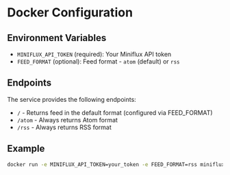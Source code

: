 # Docker Configuration

## Environment Variables

- `MINIFLUX_API_TOKEN` (required): Your Miniflux API token
- `FEED_FORMAT` (optional): Feed format - `atom` (default) or `rss`

## Endpoints

The service provides the following endpoints:
- `/` - Returns feed in the default format (configured via FEED_FORMAT)
- `/atom` - Always returns Atom format
- `/rss` - Always returns RSS format

## Example

```bash
docker run -e MINIFLUX_API_TOKEN=your_token -e FEED_FORMAT=rss miniflux-luma
```